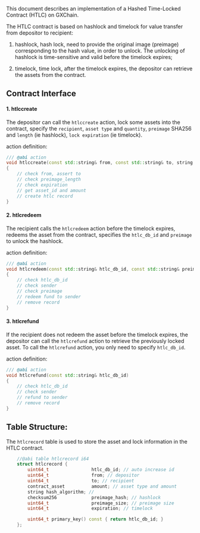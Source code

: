This document describes an implementation of a Hashed Time-Locked Contract (HTLC) on GXChain.

The HTLC contract is based on hashlock and timelock for value transfer from depositor to recipient:

1) hashlock, hash lock, need to provide the original image (preimage) corresponding to the hash value, in order to unlock. The unlocking of hashlock is time-sensitive and valid before the timelock expires;

2) timelock, time lock, after the timelock expires, the depositor can retrieve the assets from the contract.

## Contract Interface

#### 1. htlccreate

The depositor can call the `htlccreate` action, lock some assets into the contract, specify the `recipient`, `asset type` and `quantity`, `preimage` SHA256 and `length` (ie hashlock), `lock expiration` (ie timelock).

action definition:

``` c++
/// @abi action
void htlccreate(const std::string& from, const std::string& to, string hash_algorithm, const checksum256& preimage_hash, uint64_t preimage_length, uint64_t expiration)
{
    // check from, assert to
    // check preimage_length
    // check expiration
    // get asset_id and amount
    // create htlc record
}
```

#### 2. htlcredeem

The recipient calls the `htlcredeem` action before the timelock expires, redeems the asset from the contract, specifies the `htlc_db_id` and `preimage` to unlock the hashlock.

action definition:

```c++
/// @abi action
void htlcredeem(const std::string& htlc_db_id, const std::string& preimage)
{
    // check htlc_db_id
    // check sender
    // check preimage
    // redeem fund to sender
    // remove record
}
```

#### 3. htlcrefund

If the recipient does not redeem the asset before the timelock expires, the depositor can call the `htlcrefund` action to retrieve the previously locked asset. To call the `htlcrefund` action, you only need to specify `htlc_db_id`.

action definition:

```c++
/// @abi action
void htlcrefund(const std::string& htlc_db_id)
{
    // check htlc_db_id
    // check sender
    // refund to sender
    // remove record
}
```

## Table Structure:

The `htlcrecord` table is used to store the asset and lock information in the HTLC contract.

```c++
    //@abi table htlcrecord i64
    struct htlcrecord {
        uint64_t                htlc_db_id; // auto increase id
        uint64_t                from; // depositor
        uint64_t                to; // recipient
        contract_asset          amount; // asset type and amount
        string hash_algorithm; // 
        checksum256             preimage_hash; // hashlock
        uint64_t                preimage_size; // preimage size
        uint64_t                expiration; // timelock

        uint64_t primary_key() const { return htlc_db_id; }
    };

```


